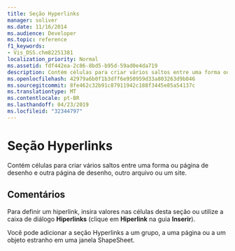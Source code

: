 ```yaml
---
title: Seção Hyperlinks
manager: soliver
ms.date: 11/16/2014
ms.audience: Developer
ms.topic: reference
f1_keywords:
- Vis_DSS.chm82251381
localization_priority: Normal
ms.assetid: fdf442ea-2c86-8bd5-b95d-59ad0e4da719
description: Contém células para criar vários saltos entre uma forma ou página de desenho e outra página de desenho, outro arquivo ou um site.
ms.openlocfilehash: 42979a6b0f1b3dff6e950959d33a803263d9b046
ms.sourcegitcommit: 8fe462c32b91c87911942c188f3445e85a54137c
ms.translationtype: MT
ms.contentlocale: pt-BR
ms.lasthandoff: 04/23/2019
ms.locfileid: "32344797"
---
```

# <a name="hyperlinks-section"></a>Seção Hyperlinks

Contém células para criar vários saltos entre uma forma ou página de desenho e outra página de desenho, outro arquivo ou um site.
  
## <a name="remarks"></a>Comentários

Para definir um hiperlink, insira valores nas células desta seção ou utilize a caixa de diálogo **Hiperlinks** (clique em **Hiperlink** na guia **Inserir**). 
  
Você pode adicionar a seção Hyperlinks a um grupo, a uma página ou a um objeto estranho em uma janela ShapeSheet.
  


